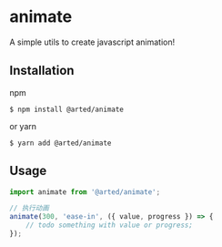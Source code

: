 # animate
A simple utils to create javascript animation!

## Installation
npm
``` shell
$ npm install @arted/animate
```

or yarn
``` shell
$ yarn add @arted/animate
```

## Usage
``` javascript
import animate from '@arted/animate';

// 执行动画
animate(300, 'ease-in', ({ value, progress }) => {
    // todo something with value or progress;
});
```
